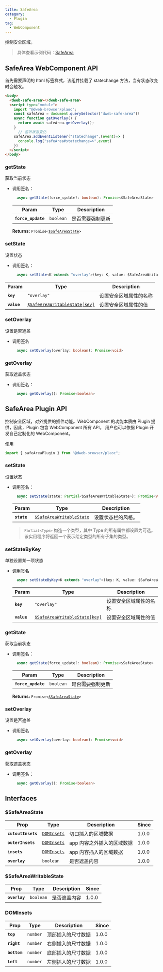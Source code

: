```yaml
---
title: SafeArea
category:
  - Plugin
tag:
  - WebComponent
---
```


控制安全区域。

> 具体查看示例代码：[SafeArea](https://github.com/BioforestChain/dweb_browser/blob/main/plaoc/demo/src/pages/SafeArea.vue)

## SafeArea WebComponent API

首先需要声明的 html 标签样式，该组件挂载了 statechange 方法，当有状态改变时会触发。

```html
<body>
  <dweb-safe-area></dweb-safe-area>
  <script type="module">
    import "@dweb-browser/plaoc";
    const safeArea = document.querySelector("dweb-safe-area")!
    async function getOverlay() {
      return await safeArea.getOverlay();
    }
      // 监听状态变化
    safeArea.addEventListener("statechange",(event)=> {
      console.log("safeArea#statechange=>",event)
    })
  </script>
</body>
```

### getState

获取当前状态

- 调用签名：

  ```ts
    async getState(force_update?: boolean): Promise<$SafeAreaState>
  ```

  | Param              | Type                 | Description      |
  | ------------------ | -------------------- | ---------------- |
  | **`force_update`** | <code>boolean</code> | 是否需要强制更新 |

  **Returns:** <code>Promise&lt;<a href="#safeareastate">$SafeAreaState</a>&gt;</code>

### setState

设置状态

- 调用签名：

  ```ts
    async setState<K extends "overlay">(key: K, value: $SafeAreaWritableState[K]): Promise<void>
  ```

| Param       | Type                                                                          | Description            |
| ----------- | ----------------------------------------------------------------------------- | ---------------------- |
| **`key`**   | <code>"overlay"</code>                                                        | 设置安全区域属性的名称 |
| **`value`** | <code><a href="#safeareawritablestate">$SafeAreaWritableState[key]</a></code> | 设置安全区域属性的值   |

### setOverlay

设置是否遮盖

- 调用签名

  ```ts
    async setOverlay(overlay: boolean): Promise<void>
  ```

### getOverlay

获取遮盖状态

- 调用签名：

  ```ts
    async getOverlay(): Promise<boolean>
  ```

## SafeArea Plugin API

控制安全区域，对外提供的插件功能。WebComponent 的功能本质由 Plugin 提供，因此，Plugin 包含 WebComponent 所有 API。
用户也可以依据 Plugin 开发自己定制化的 WebComponent。

使用

```ts
import { safeAreaPlugin } from "@dweb-browser/plaoc";
```

### setState

设置状态

- 调用签名：

  ```ts
    async setState(state: Partial<$SafeAreaWritableState>): Promise<void>
  ```

  | Param       | Type                                                                     | Description        |
  | ----------- | ------------------------------------------------------------------------ | ------------------ |
  | **`state`** | <code><a href="#safeareawritablestate">$SafeAreaWritableState</a></code> | 设置状态栏的风格。 |

  > `Partial<Type>` 构造一个类型，其中 Type 的所有属性都设置为可选。该实用程序将返回一个表示给定类型的所有子集的类型。

### setStateByKey

单独设置某一项状态

- 调用签名

  ```ts
    async setStateByKey<K extends "overlay">(key: K, value: $SafeAreaWritableState[K]): Promise<void>
  ```

  | Param       | Type                                                                          | Description            |
  | ----------- | ----------------------------------------------------------------------------- | ---------------------- |
  | **`key`**   | <code>"overlay"</code>                                                        | 设置安全区域属性的名称 |
  | **`value`** | <code><a href="#safeareawritablestate">$SafeAreaWritableState[key]</a></code> | 设置安全区域属性的值   |

### getState

获取当前状态

- 调用签名：

  ```ts
    async getState(force_update?: boolean): Promise<$SafeAreaState>
  ```

  | Param              | Type                 | Description      |
  | ------------------ | -------------------- | ---------------- |
  | **`force_update`** | <code>boolean</code> | 是否需要强制更新 |

  **Returns:** <code>Promise&lt;<a href="#safeareastate">$SafeAreaState</a>&gt;</code>

### setOverlay

设置是否遮盖

- 调用签名

  ```ts
    async setOverlay(overlay: boolean): Promise<void>
  ```

### getOverlay

获取遮盖状态

- 调用签名：

  ```ts
    async getOverlay(): Promise<boolean>
  ```

## Interfaces

### $SafeAreaState

| Prop               | Type                                            | Description                | Since |
| ------------------ | ----------------------------------------------- | -------------------------- | ----- |
| **`cutoutInsets`** | <code><a href="#dominsets">DOMInsets</a></code> | 切口插入的区域数据         | 1.0.0 |
| **`outerInsets`**  | <code><a href="#dominsets">DOMInsets</a></code> | app 内容之外插入的区域数据 | 1.0.0 |
| **`insets`**       | <code><a href="#dominsets">DOMInsets</a></code> | app 内容插入的区域数据     | 1.0.0 |
| **`overlay`**      | <code>boolean</code>                            | 是否遮盖内容               | 1.0.0 |

### $SafeAreaWritableState

| Prop          | Type                 | Description  | Since |
| ------------- | -------------------- | ------------ | ----- |
| **`overlay`** | <code>boolean</code> | 是否遮盖内容 | 1.0.0 |

### DOMInsets

| Prop         | Type                | Description        | Since |
| ------------ | ------------------- | ------------------ | ----- |
| **`top`**    | <code>number</code> | 顶部插入的尺寸数据 | 1.0.0 |
| **`right`**  | <code>number</code> | 右侧插入的尺寸数据 | 1.0.0 |
| **`bottom`** | <code>number</code> | 底部插入的尺寸数据 | 1.0.0 |
| **`left`**   | <code>number</code> | 左侧插入的尺寸数据 | 1.0.0 |
